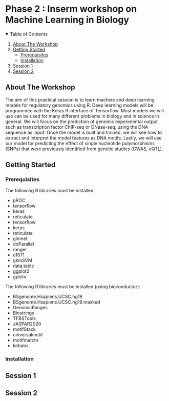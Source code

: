 # Phase 2 : Inserm workshop on Machine Learning in Biology

<!-- TABLE OF CONTENTS -->
<details open="open">
  <summary>Table of Contents</summary>
  <ol>
    <li>
      <a href="#about-the-workshop">About The Workshop</a>
    </li>
    <li>
      <a href="#getting-started">Getting Started</a>
      <ul>
        <li><a href="#prerequisites">Prerequisites</a></li>
        <li><a href="#installation">Installation</a></li>
      </ul>
    </li>
    <li><a href="#session1">Session 1</a></li>
    <li><a href="#session2">Session 2</a></li>
  </ol>
</details>


<!-- ABOUT THE WORKSHOP -->
## About The Workshop

The aim of this practical session is to learn machine and deep learning models for regulatory genomics using R. Deep learning models will be programmed with the Keras R interface of Tensorflow. Most models we will use can be used for many different problems in biology and in science in general. 
We will focus on the prediction of genomic experimental output such as transcription factor ChIP-seq or DNase-seq, using the DNA sequence as input. Once the model is built and trained, we will see how to extract and interpret the model features as DNA motifs. Lastly, we will use our model for predicting the effect of single nucleotide polymorphisms (SNPs) that were previously identified from genetic studies (GWAS, eQTL). 

<!-- GETTING STARTED -->
## Getting Started

### Prerequisites

The following R libraries must be installed:
- pROC
- tensorflow
- keras
- reticulate
- tensorflow
- keras
- reticulate
- glmnet
- doParallel
- ranger
- e1071
- gkmSVM
- data.table
- ggplot2
- gplots

The following R libraries must be installed (using bioconductor):
- BSgenome.Hsapiens.UCSC.hg19
- BSgenome.Hsapiens.UCSC.hg19.masked
- GenomicRanges
- Biostrings
- TFBSTools
- JASPAR2020
- motifStack
- universalmotif
- motifmatchr
- kebabs


### Installation


<!-- SESSION 1 -->
## Session 1

<!-- SESSION 2 -->
## Session 2
